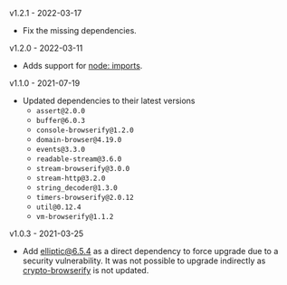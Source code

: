 v1.2.1 - 2022-03-17

* Fix the missing dependencies.

v1.2.0 - 2022-03-11

* Adds support for [node: imports](https://nodejs.org/api/esm.html#node-imports).

v1.1.0 - 2021-07-19

* Updated dependencies to their latest versions
    - `assert@2.0.0`
    - `buffer@6.0.3`
    - `console-browserify@1.2.0`
    - `domain-browser@4.19.0`
    - `events@3.3.0`
    - `readable-stream@3.6.0`
    - `stream-browserify@3.0.0`
    - `stream-http@3.2.0`
    - `string_decoder@1.3.0`
    - `timers-browserify@2.0.12`
    - `util@0.12.4`
    - `vm-browserify@1.1.2`

v1.0.3 - 2021-03-25

* Add elliptic@6.5.4 as a direct dependency to force upgrade due to a security vulnerability. It was not possible to upgrade indirectly as [crypto-browserify]( https://www.npmjs.com/package/crypto-browserify) is not updated.
